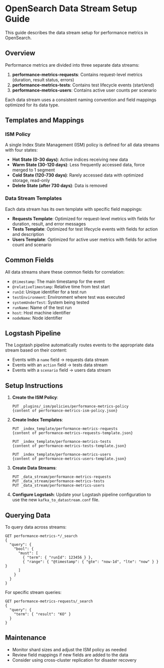 # OpenSearch Data Stream Setup Guide

This guide describes the data stream setup for performance metrics in OpenSearch.

## Overview

Performance metrics are divided into three separate data streams:

1. **performance-metrics-requests**: Contains request-level metrics (duration, result status, errors)
2. **performance-metrics-tests**: Contains test lifecycle events (start/end)
3. **performance-metrics-users**: Contains active user counts per scenario

Each data stream uses a consistent naming convention and field mappings optimized for its data type.

## Templates and Mappings

### ISM Policy

A single Index State Management (ISM) policy is defined for all data streams with four states:

- **Hot State (0-30 days)**: Active indices receiving new data
- **Warm State (30-120 days)**: Less frequently accessed data, force merged to 1 segment
- **Cold State (120-730 days)**: Rarely accessed data with optimized storage, read-only
- **Delete State (after 730 days)**: Data is removed

### Data Stream Templates

Each data stream has its own template with specific field mappings:

- **Requests Template**: Optimized for request-level metrics with fields for duration, result, and error messages
- **Tests Template**: Optimized for test lifecycle events with fields for action and description
- **Users Template**: Optimized for active user metrics with fields for active count and scenario

## Common Fields

All data streams share these common fields for correlation:

- `@timestamp`: The main timestamp for the event
- `@relativeTimestamp`: Relative time from test start
- `runId`: Unique identifier for a test run
- `testEnvironment`: Environment where test was executed
- `systemUnderTest`: System being tested
- `runName`: Name of the test run
- `host`: Host machine identifier
- `nodeName`: Node identifier

## Logstash Pipeline

The Logstash pipeline automatically routes events to the appropriate data stream based on their content:

- Events with a `name` field -> requests data stream
- Events with an `action` field -> tests data stream
- Events with a `scenario` field -> users data stream

## Setup Instructions

1. **Create the ISM Policy**:
   ```
   PUT _plugins/_ism/policies/performance-metrics-policy
   {content of performance-metrics-ism-policy.json}
   ```

2. **Create Index Templates**:
   ```
   PUT _index_template/performance-metrics-requests
   {content of performance-metrics-requests-template.json}
   
   PUT _index_template/performance-metrics-tests
   {content of performance-metrics-tests-template.json}
   
   PUT _index_template/performance-metrics-users
   {content of performance-metrics-users-template.json}
   ```

3. **Create Data Streams**:
   ```
   PUT _data_stream/performance-metrics-requests
   PUT _data_stream/performance-metrics-tests
   PUT _data_stream/performance-metrics-users
   ```

4. **Configure Logstash**:
   Update your Logstash pipeline configuration to use the new `kafka_to_datastream.conf` file.

## Querying Data

To query data across streams:

```
GET performance-metrics-*/_search
{
  "query": {
    "bool": {
      "must": [
        { "term": { "runId": 123456 } },
        { "range": { "@timestamp": { "gte": "now-1d", "lte": "now" } } }
      ]
    }
  }
}
```

For specific stream queries:

```
GET performance-metrics-requests/_search
{
  "query": {
    "term": { "result": "KO" }
  }
}
```

## Maintenance

- Monitor shard sizes and adjust the ISM policy as needed
- Review field mappings if new fields are added to the data
- Consider using cross-cluster replication for disaster recovery